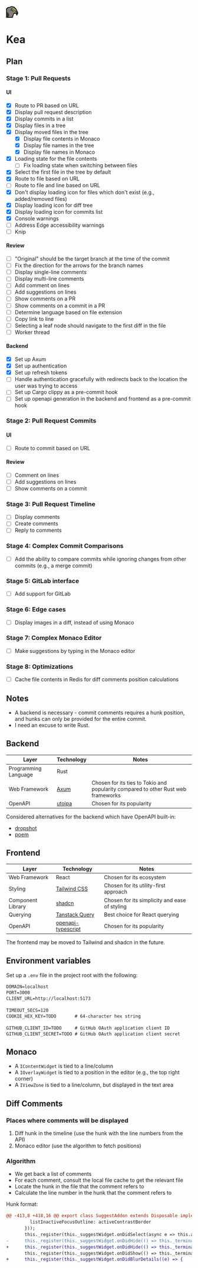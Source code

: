 ![Kea logo](./kea-client/src/assets/logo-light.gif)

# Kea

## Plan

### Stage 1: Pull Requests

#### UI

- [x] Route to PR based on URL
- [x] Display pull request description
- [x] Display commits in a list
- [x] Display files in a tree
- [x] Display moved files in the tree
  - [x] Display file contents in Monaco
  - [x] Display file names in the tree
  - [x] Display file names in Monaco
- [x] Loading state for the file contents
  - [ ] Fix loading state when switching between files
- [x] Select the first file in the tree by default
- [x] Route to file based on URL
- [ ] Route to file and line based on URL
- [x] Don't display loading icon for files which don't exist (e.g., added/removed files)
- [x] Display loading icon for diff tree
- [x] Display loading icon for commits list
- [x] Console warnings
- [ ] Address Edge accessibility warnings
- [ ] Knip

#### Review

- [ ] "Original" should be the target branch at the time of the commit
- [ ] Fix the direction for the arrows for the branch names
- [ ] Display single-line comments
- [ ] Display multi-line comments
- [ ] Add comment on lines
- [ ] Add suggestions on lines
- [ ] Show comments on a PR
- [ ] Show comments on a commit in a PR
- [ ] Determine language based on file extension
- [ ] Copy link to line
- [ ] Selecting a leaf node should navigate to the first diff in the file
- [ ] Worker thread

#### Backend

- [x] Set up Axum
- [x] Set up authentication
- [x] Set up refresh tokens
- [ ] Handle authentication gracefully with redirects back to the location the user was trying to access
- [ ] Set up Cargo clippy as a pre-commit hook
- [ ] Set up openapi generation in the backend and frontend as a pre-commit hook

### Stage 2: Pull Request Commits

#### UI

- [ ] Route to commit based on URL

#### Review

- [ ] Comment on lines
- [ ] Add suggestions on lines
- [ ] Show comments on a commit

### Stage 3: Pull Request Timeline

- [ ] Display comments
- [ ] Create comments
- [ ] Reply to comments

### Stage 4: Complex Commit Comparisons

- [ ] Add the ability to compare commits while ignoring changes from other commits (e.g., a merge commit)

### Stage 5: GitLab interface

- [ ] Add support for GitLab

### Stage 6: Edge cases

- [ ] Display images in a diff, instead of using Monaco

### Stage 7: Complex Monaco Editor

- [ ] Make suggestions by typing in the Monaco editor

### Stage 8: Optimizations

- [ ] Cache file contents in Redis for diff comments position calculations

## Notes

- A backend is necessary - commit comments requires a hunk position, and hunks can only be provided for the entire commit.
- I need an excuse to write Rust.

## Backend

| Layer                | Technology                                                                   | Notes                                                                             |
| -------------------- | ---------------------------------------------------------------------------- | --------------------------------------------------------------------------------- |
| Programming Language | Rust                                                                         |                                                                                   |
| Web Framework        | [Axum](https://github.com/tokio-rs/axum)                                     | Chosen for its ties to Tokio and popularity compared to other Rust web frameworks |
| OpenAPI              | [utoipa](https://github.com/juhaku/utoipa/blob/master/utoipa-axum/README.md) | Chosen for its popularity                                                         |

Considered alternatives for the backend which have OpenAPI built-in:

- [dropshot](https://github.com/oxidecomputer/dropshot)
- [poem](https://github.com/poem-web/poem)

## Frontend

| Layer             | Technology                                                             | Notes                                         |
| ----------------- | ---------------------------------------------------------------------- | --------------------------------------------- |
| Web Framework     | React                                                                  | Chosen for its ecosystem                      |
| Styling           | [Tailwind CSS](https://tailwindcss.com/)                               | Chosen for its utility-first approach         |
| Component Library | [shadcn](https://shadcn.com/)                                          | Chosen for its simplicity and ease of styling |
| Querying          | [Tanstack Query](https://tanstack.com/query/latest/docs/)              | Best choice for React querying                |
| OpenAPI           | [openapi-typescript](https://github.com/openapi-ts/openapi-typescript) | Chosen for its popularity                     |

The frontend may be moved to Tailwind and shadcn in the future.

## Environment variables

Set up a `.env` file in the project root with the following:

```env
DOMAIN=localhost
PORT=3000
CLIENT_URL=http://localhost:5173

TIMEOUT_SECS=120
COOKIE_HEX_KEY=TODO       # 64-character hex string

GITHUB_CLIENT_ID=TODO     # GitHub OAuth application client ID
GITHUB_CLIENT_SECRET=TODO # GitHub OAuth application client secret
```

## Monaco

- A `IContentWidget` is tied to a line/column
- A `IOverlayWidget` is tied to a position in the editor (e.g., the top right corner)
- A `IViewZone` is tied to a line/column, but displayed in the text area

## Diff Comments

### Places where comments will be displayed

1. Diff hunk in the timeline (use the hunk with the line numbers from the API)
2. Monaco editor (use the algorithm to fetch positions)

### Algorithm

- We get back a list of comments
- For each comment, consult the local file cache to get the relevant file
- Locate the hunk in the file that the comment refers to
- Calculate the line number in the hunk that the comment refers to

Hunk format:

```diff
@@ -413,8 +418,16 @@ export class SuggestAddon extends Disposable implements ITerminalAddon, ISuggest
         listInactiveFocusOutline: activeContrastBorder
       }));
       this._register(this._suggestWidget.onDidSelect(async e => this.acceptSelectedSuggestion(e)));
-      this._register(this._suggestWidget.onDidHide(() => this._terminalSuggestWidgetVisibleContextKey.set(false)));
+      this._register(this._suggestWidget.onDidHide(() => this._terminalSuggestWidgetVisibleContextKey.reset()));
       this._register(this._suggestWidget.onDidShow(() => this._terminalSuggestWidgetVisibleContextKey.set(true)));
+      this._register(this._suggestWidget.onDidBlurDetails((e) => {
```
